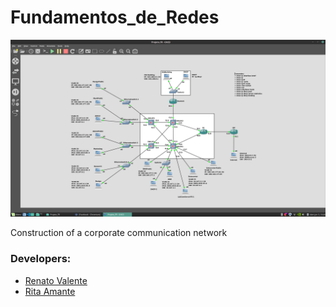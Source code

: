 # Fundamentos_de_Redes

![alt text](Projeto.png "Imagem ilustrativa do projeto no GNS3")

Construction of a corporate communication network

### Developers:
- [Renato Valente](https://github.com/renatovalente5)
- [Rita Amante](https://github.com/rita-amante)
